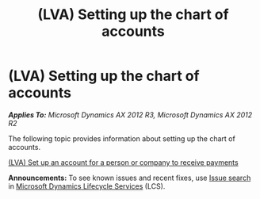 ﻿---
title: (LVA) Setting up the chart of accounts
TOCTitle: (LVA) Setting up the chart of accounts
ms:assetid: 752076ce-4162-4e44-9d34-ca250781d479
ms:mtpsurl: https://technet.microsoft.com/en-us/library/JJ856155(v=AX.60)
ms:contentKeyID: 50406997
ms.date: 04/18/2014
mtps_version: v=AX.60
---

# (LVA) Setting up the chart of accounts 


_**Applies To:** Microsoft Dynamics AX 2012 R3, Microsoft Dynamics AX 2012 R2_

The following topic provides information about setting up the chart of accounts.

[(LVA) Set up an account for a person or company to receive payments](lva-set-up-an-account-for-a-person-or-company-to-receive-payments.md)

  
**Announcements:** To see known issues and recent fixes, use [Issue search](http://go.microsoft.com/fwlink/?linkid=389258) in [Microsoft Dynamics Lifecycle Services](http://go.microsoft.com/fwlink/?linkid=306505) (LCS).

